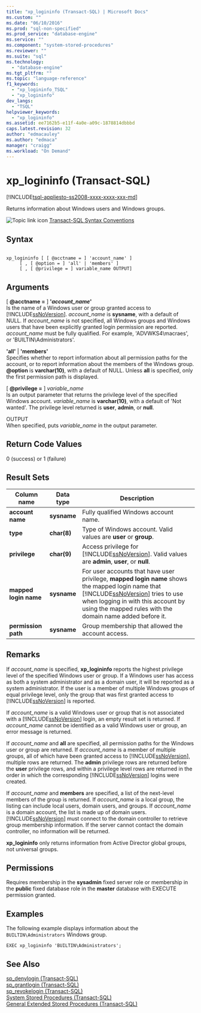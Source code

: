 ```yaml
---
title: "xp_logininfo (Transact-SQL) | Microsoft Docs"
ms.custom: ""
ms.date: "06/10/2016"
ms.prod: "sql-non-specified"
ms.prod_service: "database-engine"
ms.service: ""
ms.component: "system-stored-procedures"
ms.reviewer: ""
ms.suite: "sql"
ms.technology: 
  - "database-engine"
ms.tgt_pltfrm: ""
ms.topic: "language-reference"
f1_keywords: 
  - "xp_logininfo_TSQL"
  - "xp_logininfo"
dev_langs: 
  - "TSQL"
helpviewer_keywords: 
  - "xp_logininfo"
ms.assetid: ee7162b5-e11f-4a0e-a09c-1878814dbbbd
caps.latest.revision: 32
author: "edmacauley"
ms.author: "edmaca"
manager: "craigg"
ms.workload: "On Demand"
---
```

# xp_logininfo (Transact-SQL)
[!INCLUDE[tsql-appliesto-ss2008-xxxx-xxxx-xxx-md](../../includes/tsql-appliesto-ss2008-xxxx-xxxx-xxx-md.md)]

  Returns information about Windows users and Windows groups.  
  
 ![Topic link icon](../../database-engine/configure-windows/media/topic-link.gif "Topic link icon") [Transact-SQL Syntax Conventions](../../t-sql/language-elements/transact-sql-syntax-conventions-transact-sql.md)  
  
## Syntax  
  
```  
  
xp_logininfo [ [ @acctname = ] 'account_name' ]   
     [ , [ @option = ] 'all' | 'members' ]   
     [ , [ @privilege = ] variable_name OUTPUT]  
```  
  
## Arguments  
 [ **@acctname =** ] **'***account_name***'**  
 Is the name of a Windows user or group granted access to [!INCLUDE[ssNoVersion](../../includes/ssnoversion-md.md)]. *account_name* is **sysname**, with a default of NULL. If *account_name* is not specified, all Windows groups and Windows users that have been explicitly granted login permission are reported. *account_name* must be fully qualified. For example, 'ADVWKS4\macraes', or 'BUILTIN\Administrators'.  
  
 **'all'** | **'members'**  
 Specifies whether to report information about all permission paths for the account, or to report information about the members of the Windows group. **@option** is **varchar(10)**, with a default of NULL. Unless **all** is specified, only the first permission path is displayed.  
  
 [ **@privilege =** ] *variable_name*  
 Is an output parameter that returns the privilege level of the specified Windows account. *variable_name* is **varchar(10)**, with a default of 'Not wanted'. The privilege level returned is **user**, **admin**, or **null**.  
  
 OUTPUT  
 When specified, puts *variable_name* in the output parameter.  
  
## Return Code Values  
 0 (success) or 1 (failure)  
  
## Result Sets  
  
|Column name|Data type|Description|  
|-----------------|---------------|-----------------|  
|**account name**|**sysname**|Fully qualified Windows account name.|  
|**type**|**char(8)**|Type of Windows account. Valid values are **user** or **group**.|  
|**privilege**|**char(9)**|Access privilege for [!INCLUDE[ssNoVersion](../../includes/ssnoversion-md.md)]. Valid values are **admin**, **user**, or **null**.|  
|**mapped login name**|**sysname**|For user accounts that have user privilege, **mapped login name** shows the mapped login name that [!INCLUDE[ssNoVersion](../../includes/ssnoversion-md.md)] tries to use when logging in with this account by using the mapped rules with the domain name added before it.|  
|**permission path**|**sysname**|Group membership that allowed the account access.|  
  
## Remarks  
 If *account_name* is specified, **xp_logininfo** reports the highest privilege level of the specified Windows user or group. If a Windows user has access as both a system administrator and as a domain user, it will be reported as a system administrator. If the user is a member of multiple Windows groups of equal privilege level, only the group that was first granted access to [!INCLUDE[ssNoVersion](../../includes/ssnoversion-md.md)] is reported.  
  
 If *account_name* is a valid Windows user or group that is not associated with a [!INCLUDE[ssNoVersion](../../includes/ssnoversion-md.md)] login, an empty result set is returned. If *account_name* cannot be identified as a valid Windows user or group, an error message is returned.  
  
 If *account_name* and **all** are specified, all permission paths for the Windows user or group are returned. If *account_name* is a member of multiple groups, all of which have been granted access to [!INCLUDE[ssNoVersion](../../includes/ssnoversion-md.md)], multiple rows are returned. The **admin** privilege rows are returned before the **user** privilege rows, and within a privilege level rows are returned in the order in which the corresponding [!INCLUDE[ssNoVersion](../../includes/ssnoversion-md.md)] logins were created.  
  
 If *account_name* and **members** are specified, a list of the next-level members of the group is returned. If *account_name* is a local group, the listing can include local users, domain users, and groups. If *account_name* is a domain account, the list is made up of domain users. [!INCLUDE[ssNoVersion](../../includes/ssnoversion-md.md)] must connect to the domain controller to retrieve group membership information. If the server cannot contact the domain controller, no information will be returned.  
  
 **xp_logininfo** only returns information from Active Director global groups, not universal groups.  
  
## Permissions  
 Requires membership in the **sysadmin** fixed server role or membership in the **public** fixed database role in the **master** database with EXECUTE permission granted.  
  
## Examples  
 The following example displays information about the `BUILTIN\Administrators` Windows group.  
  
```  
EXEC xp_logininfo 'BUILTIN\Administrators';  
```  
  
## See Also  
 [sp_denylogin &#40;Transact-SQL&#41;](../../relational-databases/system-stored-procedures/sp-denylogin-transact-sql.md)   
 [sp_grantlogin &#40;Transact-SQL&#41;](../../relational-databases/system-stored-procedures/sp-grantlogin-transact-sql.md)   
 [sp_revokelogin &#40;Transact-SQL&#41;](../../relational-databases/system-stored-procedures/sp-revokelogin-transact-sql.md)   
 [System Stored Procedures &#40;Transact-SQL&#41;](../../relational-databases/system-stored-procedures/system-stored-procedures-transact-sql.md)   
 [General Extended Stored Procedures &#40;Transact-SQL&#41;](../../relational-databases/system-stored-procedures/general-extended-stored-procedures-transact-sql.md)  
  
  
